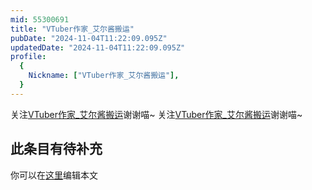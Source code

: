 ```yaml
---
mid: 55300691
title: "VTuber作家_艾尔酱搬运"
pubDate: "2024-11-04T11:22:09.095Z"
updatedDate: "2024-11-04T11:22:09.095Z"
profile:
  {
    Nickname: ["VTuber作家_艾尔酱搬运"],
  }
---
```


关注[VTuber作家_艾尔酱搬运](https://space.bilibili.com/55300691)谢谢喵~ 关注[VTuber作家_艾尔酱搬运](https://space.bilibili.com/55300691)谢谢喵~

## 此条目有待补充
你可以在[这里](https://github.com/Yuhanawa/VTuber.ICU-Content/edit/master/v/VTuber作家_艾尔酱搬运/index.md)编辑本文
